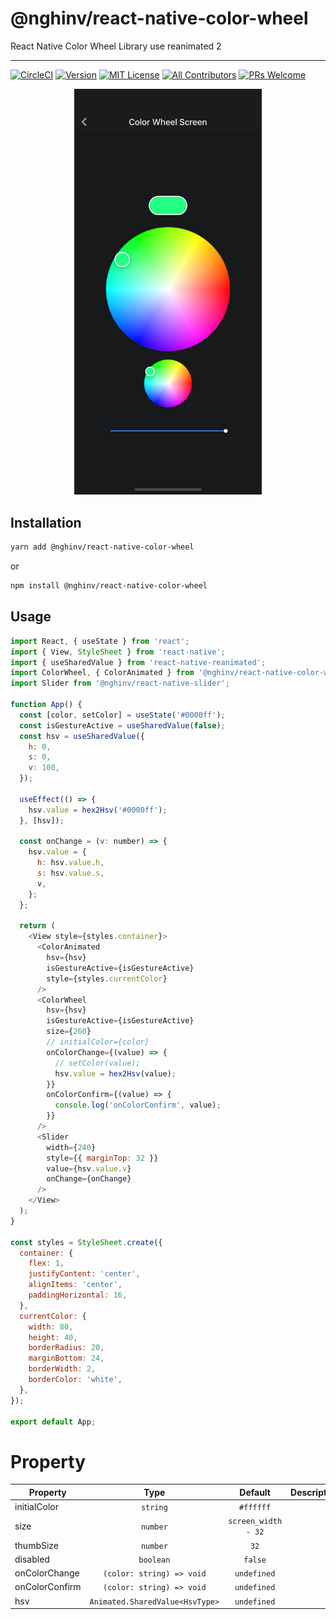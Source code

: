 # @nghinv/react-native-color-wheel

React Native Color Wheel Library use reanimated 2

---

[![CircleCI](https://circleci.com/gh/nghinv-software/react-native-color-wheel.svg?style=svg)](https://circleci.com/gh/nghinv-software/react-native-color-wheel)
[![Version][version-badge]][package]
[![MIT License][license-badge]][license]
[![All Contributors][all-contributors-badge]][all-contributors]
[![PRs Welcome][prs-welcome-badge]][prs-welcome]

<p align="center">
<img src="./assets/demo.png" width="300"/>
</p>

## Installation

```sh
yarn add @nghinv/react-native-color-wheel
```

or 

```sh
npm install @nghinv/react-native-color-wheel
```

## Usage

```js
import React, { useState } from 'react';
import { View, StyleSheet } from 'react-native';
import { useSharedValue } from 'react-native-reanimated';
import ColorWheel, { ColorAnimated } from '@nghinv/react-native-color-wheel';
import Slider from '@nghinv/react-native-slider';

function App() {
  const [color, setColor] = useState('#0000ff');
  const isGestureActive = useSharedValue(false);
  const hsv = useSharedValue({
    h: 0,
    s: 0,
    v: 100,
  });

  useEffect(() => {
    hsv.value = hex2Hsv('#0000ff');
  }, [hsv]);

  const onChange = (v: number) => {
    hsv.value = {
      h: hsv.value.h,
      s: hsv.value.s,
      v,
    };
  };

  return (
    <View style={styles.container}>
      <ColorAnimated
        hsv={hsv}
        isGestureActive={isGestureActive}
        style={styles.currentColor}
      />
      <ColorWheel
        hsv={hsv}
        isGestureActive={isGestureActive}
        size={260}
        // initialColor={color}
        onColorChange={(value) => {
          // setColor(value);
          hsv.value = hex2Hsv(value);
        }}
        onColorConfirm={(value) => {
          console.log('onColorConfirm', value);
        }}
      />
      <Slider
        width={240}
        style={{ marginTop: 32 }}
        value={hsv.value.v}
        onChange={onChange}
      />
    </View>
  );
}

const styles = StyleSheet.create({
  container: {
    flex: 1,
    justifyContent: 'center',
    alignItems: 'center',
    paddingHorizontal: 16,
  },
  currentColor: {
    width: 80,
    height: 40,
    borderRadius: 20,
    marginBottom: 24,
    borderWidth: 2,
    borderColor: 'white',
  },
});

export default App;
```

# Property

| Property | Type | Default | Description |
|----------|:----:|:-------:|-------------|
| initialColor | `string` | `#ffffff` |  |
| size | `number` | `screen_width - 32` |  |
| thumbSize | `number` | `32` |  |
| disabled | `boolean` | `false` |  |
| onColorChange | `(color: string) => void` | `undefined` |  |
| onColorConfirm | `(color: string) => void` | `undefined` |  |
| hsv | `Animated.SharedValue<HsvType>` | `undefined` |  |


[version-badge]: https://img.shields.io/npm/v/@nghinv/react-native-color-wheel.svg?style=flat-square
[package]: https://www.npmjs.com/package/@nghinv/react-native-color-wheel
[license-badge]: https://img.shields.io/npm/l/@nghinv/react-native-color-wheel.svg?style=flat-square
[license]: https://opensource.org/licenses/MIT
[all-contributors-badge]: https://img.shields.io/badge/all_contributors-1-orange.svg?style=flat-square
[all-contributors]: #contributors
[prs-welcome-badge]: https://img.shields.io/badge/PRs-welcome-brightgreen.svg?style=flat-square
[prs-welcome]: http://makeapullrequest.com
